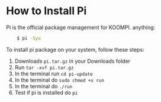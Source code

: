 # How to Install Pi

Pi is the official package management for KOOMPI.
anything:
```sh
    $ pi -Syu 
```

To install pi package on your system, follow these steps:

 1. Downloads `pi.tar.gz` in your Downloads folder
 2. Run `tar -xvf pi.tar.gz`
 3. In the terminal run `cd pi-update`
 4. In the terminal do `sudo chmod +x run`
 5. In the terminal do `./run`
 6. Test if pi is installed do `pi`

[//]: # (TODO: put the pi files somewhere)
